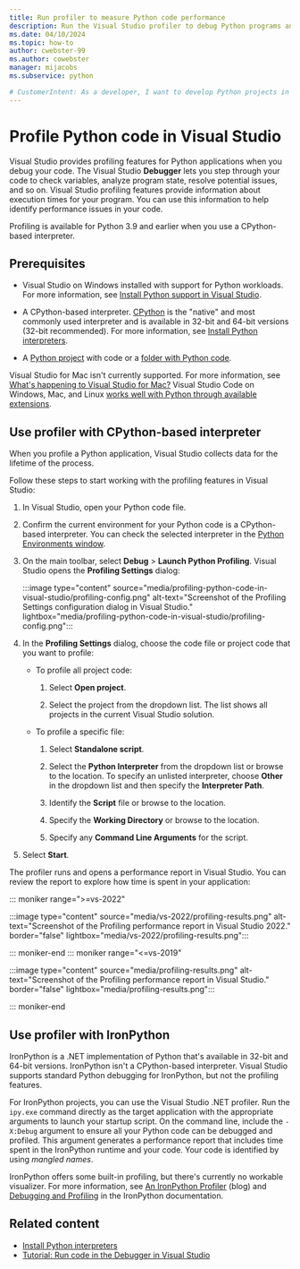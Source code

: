 ```yaml
---
title: Run profiler to measure Python code performance
description: Run the Visual Studio profiler to debug Python programs and check the performance of Python code when using CPython-based interpreters.
ms.date: 04/10/2024
ms.topic: how-to
author: cwebster-99
ms.author: cowebster
manager: mijacobs
ms.subservice: python

# CustomerIntent: As a developer, I want to develop Python projects in Visual Studio so I can use debugging and profiling features to check the performance of my Python code.
---
```


# Profile Python code in Visual Studio

Visual Studio provides profiling features for Python applications when you debug your code. The Visual Studio **Debugger** lets you step through your code to check variables, analyze program state, resolve potential issues, and so on. Visual Studio profiling features provide information about execution times for your program. You can use this information to help identify performance issues in your code.

Profiling is available for Python 3.9 and earlier when you use a CPython-based interpreter.

<!-- Reviewer: Need to identify exact start & end Python version for VS profiling support

- Current article says profiler support is for Python 3.9 and earlier
- Python.org says version 3.9 is in security release; no download for full release of Python 3.9
- My configuration is VS 2022 with Python 3.11
- Python 3.11 interpreter with VS profiler fails:

  NotImplementedError: Profiling is currently not supported for 3.11.9 (tags/v3.11.9:de54cf5, Apr  2 2024, 10:12:12) [MSC v.1938 64 bit (AMD64)]

-->

## Prerequisites 

- Visual Studio on Windows installed with support for Python workloads. For more information, see [Install Python support in Visual Studio](installing-python-support-in-visual-studio.md).

- A CPython-based interpreter. [CPython](https://www.python.org/) is the "native" and most commonly used interpreter and is available in 32-bit and 64-bit versions (32-bit recommended). For more information, see [Install Python interpreters](installing-python-interpreters.md).

- A [Python project](quickstart-02-python-in-visual-studio-project-from-template.md) with code or a [folder with Python code](quickstart-05-python-visual-studio-open-folder.md).

Visual Studio for Mac isn't currently supported. For more information, see [What's happening to Visual Studio for Mac?](/visualstudio/mac/what-happened-to-vs-for-mac) Visual Studio Code on Windows, Mac, and Linux [works well with Python through available extensions](https://code.visualstudio.com/docs/languages/python).

## Use profiler with CPython-based interpreter

When you profile a Python application, Visual Studio collects data for the lifetime of the process. 

Follow these steps to start working with the profiling features in Visual Studio:

1. In Visual Studio, open your Python code file. 

1. Confirm the current environment for your Python code is a CPython-based interpreter. You can check the selected interpreter in the [Python Environments window](managing-python-environments-in-visual-studio.md#the-python-environments-window).

1. On the main toolbar, select **Debug** > **Launch Python Profiling**. Visual Studio opens the **Profiling Settings** dialog:

   :::image type="content" source="media/profiling-python-code-in-visual-studio/profiling-config.png" alt-text="Screenshot of the Profiling Settings configuration dialog in Visual Studio." lightbox="media/profiling-python-code-in-visual-studio/profiling-config.png":::

1. In the **Profiling Settings** dialog, choose the code file or project code that you want to profile:

   - To profile all project code:
   
      1. Select **Open project**.
      
      1. Select the project from the dropdown list. The list shows all projects in the current Visual Studio solution.

   - To profile a specific file:
   
      1. Select **Standalone script**.
      
      1. Select the **Python Interpreter** from the dropdown list or browse to the location. To specify an unlisted interpreter, choose **Other** in the dropdown list and then specify the **Interpreter Path**.

      1. Identify the **Script** file or browse to the location.
      
      1. Specify the **Working Directory** or browse to the location.
      
      1. Specify any **Command Line Arguments** for the script.

1. Select **Start**.

The profiler runs and opens a performance report in Visual Studio. You can review the report to explore how time is spent in your application:

::: moniker range=">=vs-2022"

:::image type="content" source="media/vs-2022/profiling-results.png" alt-text="Screenshot of the Profiling performance report in Visual Studio 2022." border="false" lightbox="media/vs-2022/profiling-results.png":::

::: moniker-end
::: moniker range="<=vs-2019"

:::image type="content" source="media/profiling-results.png" alt-text="Screenshot of the Profiling performance report in Visual Studio." border="false" lightbox="media/profiling-results.png":::

::: moniker-end

## Use profiler with IronPython

IronPython is a .NET implementation of Python that's available in 32-bit and 64-bit versions. IronPython isn't a CPython-based interpreter. Visual Studio supports standard Python debugging for IronPython, but not the profiling features.

For IronPython projects, you can use the Visual Studio .NET profiler. Run the `ipy.exe` command directly as the target application with the appropriate arguments to launch your startup script. On the command line, include the `-X:Debug` argument to ensure all your Python code can be debugged and profiled. This argument generates a performance report that includes time spent in the IronPython runtime and your code. Your code is identified by using _mangled names_.

IronPython offers some built-in profiling, but there's currently no workable visualizer. For more information, see [An IronPython Profiler](/archive/blogs/curth/an-ironpython-profiler) (blog) and [Debugging and Profiling](https://ironpython-test.readthedocs.io/en/latest/library/debug.html) in the IronPython documentation.

## Related content

- [Install Python interpreters](installing-python-interpreters.md)
- [Tutorial: Run code in the Debugger in Visual Studio](./tutorial-working-with-python-in-visual-studio-step-04-debugging.md)
